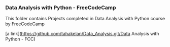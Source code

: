 ### Data Analysis with Python - FreeCodeCamp

This folder contains Projects completed in Data Analysis with Python course by FreeCodeCamp

[a link](https://github.com/tahakelan/Data_Analysis.git/Data Analysis with Python - FCC)
